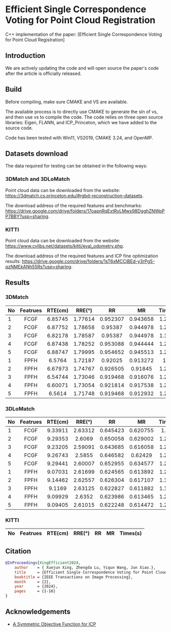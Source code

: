 # Efficient Single Correspondence Voting for Point Cloud Registration

C++ implementation of the paper: [Efficient Single Correspondence Voting for Point Cloud Registration]

## Introduction
We are actively updating the code and will open source the paper's code after the article is officially released.

## Build
Before compiling, make sure CMAKE and VS are available.

The available process is to directly use CMAKE to generate the sln of vs, and then use vs to compile the code. The code relies on three open source libraries: Eigen, FLANN, and ICP_Princeton, which we have added to the source code.

Code has been tested with  Win11, VS2019, CMAKE 3.24, and OpenMP.

## Datasets download

The data required for testing can be obtained in the following ways:
### 3DMatch and 3DLoMatch

Point cloud data can be downloaded from the website: https://3dmatch.cs.princeton.edu/#rgbd-reconstruction-datasets.

The download address of the required features and benchmarks: https://drive.google.com/drive/folders/17oapnRqExtRyLMws98DgghZNWpPP7BBY?usp=sharing.

### KITTI
Point cloud data can be downloaded from the website: https://www.cvlibs.net/datasets/kitti/eval_odometry.php.

The download address of the required features and ICP fine optimization results: https://drive.google.com/drive/folders/1sT6xMCCiBEd-y3rPg5-qzNMEkANh55Rs?usp=sharing.



## Results

### 3DMatch

| No|	Featrues	|RTE(cm)	|RRE(°)	|RR	|MR	|Times(s)|
|:---|:---------:|:--------:|:--------:|:--------:|:--------:|:--------:|
|1 |FCGF |6.85745 |1.77614 |0.952307 |0.943658 |1.20518|
|2 |FCGF |6.87752 |1.78658 |0.95387 |0.944978 |1.24206|
|3 |FCGF |6.82178 |1.78587 |0.95387 |0.944978 |1.18448|
|4 |FCGF |6.87438 |1.78252 |0.953088 |0.944444 |1.24133|
|5 |FCGF |6.88747 |1.79995 |0.954652 |0.945513 |1.21201|
|1 |FPFH |6.5764 |1.72187 |0.92025 |0.913272 |1.278|
|2 |FPFH |6.67973 |1.74767 |0.926505 |0.91845 |1.23604|
|3 |FPFH |6.54744 |1.73046 |0.919468 |0.916076 |1.21749|
|4 |FPFH |6.60071 |1.73054 |0.921814 |0.917538 |1.22337|
|5 |FPFH |6.5614 |1.71748 |0.919468 |0.912932 |1.23793|



### 3DLoMatch

| No|	Featrues	|RTE(cm)	|RRE(°)	|RR	|MR	|Times(s)|
|:---|:---------:|:--------:|:--------:|:--------:|:--------:|:--------:|
|1 |FCGF |9.33911 |2.63312 |0.645423 |0.620755 |1.2084|
|2 |FCGF |9.29353 |2.6069 |0.650058 |0.629002 |1.20271|
|3 |FCGF |9.23205 |2.59091 |0.643685 |0.616058 |1.21544|
|4 |FCGF |9.26743 |2.5855 |0.646582 |0.62429 |1.20484|
|5 |FCGF |9.29441 |2.60007 |0.652955 |0.634577 |1.21199|
|1 |FPFH |9.07031 |2.61699 |0.624565 |0.613892 |1.20017|
|2 |FPFH |9.14462 |2.62557 |0.626304 |0.617107 |1.16673|
|3 |FPFH |9.1169 |2.63125 |0.622827 |0.611882 |1.18961|
|4 |FPFH |9.09929 |2.6352 |0.623986 |0.613465 |1.27089|
|5 |FPFH |9.09405 |2.61015 |0.622248 |0.614472 |1.26675|



### KITTI
| No|	Featrues	|RTE(cm)	|RRE(°)	|RR	|MR	|Times(s)|
|:---|:---------:|:--------:|:--------:|:--------:|:--------:|:--------:|

## Citation

```bibtex
@InProceedings{XingEfficient2024,
    author    = { Xuejun Xing, Zhengda Lu, Yiqun Wang, Jun Xiao.},
    title     = {Efficient Single Correspondence Voting for Point Cloud Registration},
    booktitle = {IEEE Transactions on Image Processing},
    month     = {2},
    year      = {2024},
    pages     = {1-16}
}
```

## Acknowledgements

- [A Symmetric Objective Function for ICP](https://gfx.cs.princeton.edu/pubs/Rusinkiewicz_2019_ASO/)